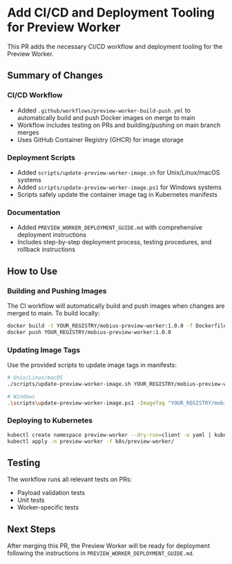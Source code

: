 # Add CI/CD and Deployment Tooling for Preview Worker

This PR adds the necessary CI/CD workflow and deployment tooling for the Preview Worker.

## Summary of Changes

### CI/CD Workflow
- Added `.github/workflows/preview-worker-build-push.yml` to automatically build and push Docker images on merge to main
- Workflow includes testing on PRs and building/pushing on main branch merges
- Uses GitHub Container Registry (GHCR) for image storage

### Deployment Scripts
- Added `scripts/update-preview-worker-image.sh` for Unix/Linux/macOS systems
- Added `scripts/update-preview-worker-image.ps1` for Windows systems
- Scripts safely update the container image tag in Kubernetes manifests

### Documentation
- Added `PREVIEW_WORKER_DEPLOYMENT_GUIDE.md` with comprehensive deployment instructions
- Includes step-by-step deployment process, testing procedures, and rollback instructions

## How to Use

### Building and Pushing Images
The CI workflow will automatically build and push images when changes are merged to main. To build locally:
```bash
docker build -t YOUR_REGISTRY/mobius-preview-worker:1.0.0 -f Dockerfile .
docker push YOUR_REGISTRY/mobius-preview-worker:1.0.0
```

### Updating Image Tags
Use the provided scripts to update image tags in manifests:
```bash
# Unix/Linux/macOS
./scripts/update-preview-worker-image.sh YOUR_REGISTRY/mobius-preview-worker:1.0.0

# Windows
.\scripts\update-preview-worker-image.ps1 -ImageTag "YOUR_REGISTRY/mobius-preview-worker:1.0.0"
```

### Deploying to Kubernetes
```bash
kubectl create namespace preview-worker --dry-run=client -o yaml | kubectl apply -f -
kubectl apply -n preview-worker -f k8s/preview-worker/
```

## Testing
The workflow runs all relevant tests on PRs:
- Payload validation tests
- Unit tests
- Worker-specific tests

## Next Steps
After merging this PR, the Preview Worker will be ready for deployment following the instructions in `PREVIEW_WORKER_DEPLOYMENT_GUIDE.md`.